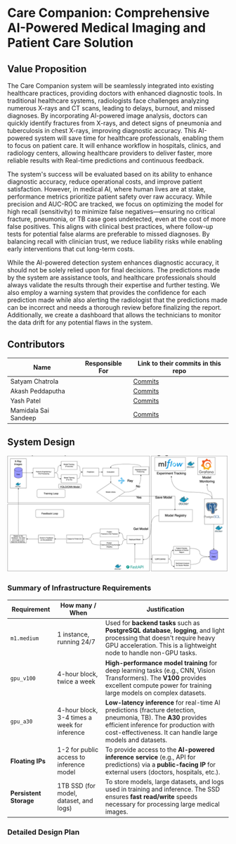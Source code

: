 # Care Companion: Comprehensive AI-Powered Medical Imaging and Patient Care Solution

## Value Proposition
The  Care Companion system will be seamlessly integrated into existing healthcare practices, providing doctors with enhanced diagnostic tools. In traditional healthcare systems, radiologists face challenges analyzing numerous X-rays and CT scans, leading to delays, burnout, and missed diagnoses. By incorporating AI-powered image analysis, doctors can quickly identify fractures from X-rays, and detect signs of pneumonia and tuberculosis in chest X-rays, improving diagnostic accuracy. This AI-powered system will save time for healthcare professionals, enabling them to focus on patient care. It will enhance workflow in hospitals, clinics, and radiology centers, allowing healthcare providers to deliver faster, more reliable results with Real-time predictions and continuous feedback. 

The system's success will be evaluated based on its ability to enhance diagnostic accuracy, reduce operational costs, and improve patient satisfaction. However, in medical AI, where human lives are at stake, performance metrics prioritize patient safety over raw accuracy. While precision and AUC-ROC are tracked, we focus on optimizing the model for high recall (sensitivity) to minimize false negatives—ensuring no critical fracture, pneumonia, or TB case goes undetected, even at the cost of more false positives. This aligns with clinical best practices, where follow-up tests for potential false alarms are preferable to missed diagnoses. By balancing recall with clinician trust, we reduce liability risks while enabling early interventions that cut long-term costs.

While the AI-powered detection system enhances diagnostic accuracy, it should not be solely relied upon for final decisions. The predictions made by the system are assistance tools, and healthcare professionals should always validate the results through their expertise and further testing. We also employ a warning system that provides the confidence for each prediction made while also alerting the radiologist  that the predictions made can be incorrect and needs a thorough review before finalizing the report. Additionally, we create a dashboard that allows the technicians to monitor the data drift for any potential flaws in the system. 

## Contributors
| Name                   | Responsible For | Link to their commits in this repo                                                       |
|------------------------|-----------------|------------------------------------------------------------------------------------------|
| Satyam Chatrola         |                 | [Commits](https://github.com/Nightshade14/care-companion/commits/main/?author=Nightshade14) |
| Akash Peddaputha        |                 | [Commits](https://github.com/Nightshade14/care-companion/commits/main/?author=akashp04)    |
| Yash Patel              |                 | [Commits](https://github.com/Nightshade14/care-companion/commits/main/?author=YashPatel166) |
| Mamidala Sai Sandeep    |                 | [Commits](https://github.com/Nightshade14/care-companion/commits/main/?author=Sandeep2229)  |

## System Design
![Image](https://github.com/Nightshade14/care-companion/blob/main/Images/systemdesign.png)

### Summary of Infrastructure Requirements
| **Requirement**      | **How many / When**                      | **Justification**                                                                                                                                     |
|----------------------|------------------------------------------|------------------------------------------------------------------------------------------------------------------------------------------------------|
| `m1.medium`          | 1 instance, running 24/7                | Used for **backend tasks** such as **PostgreSQL database**, **logging**, and light processing that doesn't require heavy GPU acceleration. This is a lightweight node to handle non-GPU tasks. |
| `gpu_v100`           | 4-hour block, twice a week               | **High-performance model training** for deep learning tasks (e.g., CNN, Vision Transformers). The **V100** provides excellent compute power for training large models on complex datasets. |
| `gpu_a30`            | 4-hour block, 3-4 times a week for inference | **Low-latency inference** for real-time AI predictions (fracture detection, pneumonia, TB). The **A30** provides efficient inference for production with cost-effectiveness. It can handle large models and datasets. |
| **Floating IPs**     | 1-2 for public access to inference model | To provide access to the **AI-powered inference service** (e.g., API for predictions) via a **public-facing IP** for external users (doctors, hospitals, etc.). |
| **Persistent Storage**| 1TB SSD (for model, dataset, and logs)  | To store models, large datasets, and logs used in training and inference. The SSD ensures **fast read/write** speeds necessary for processing large medical images. |


### Detailed Design Plan

